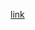 [link](https://htmlpreview.github.io/?https://github.com/River911009/Riverside_Netlifycms/blob/master/main.html)
